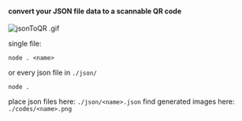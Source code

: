 #### convert your JSON file data to a scannable QR code

![jsonToQR .gif](https://media.giphy.com/media/830OB3YZqmWpExxayG/giphy.gif)

single file:

    node . <name>

or every json file in `./json/`

    node .

place json files here: `./json/<name>.json`
find generated images here: `./codes/<name>.png`
